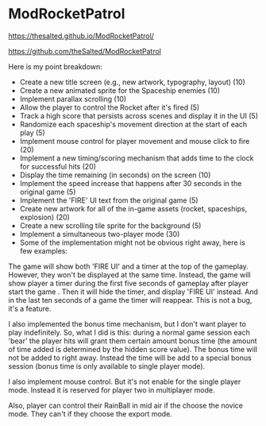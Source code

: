 # ModRocketPatrol
https://thesalted.github.io/ModRocketPatrol/

https://github.com/theSalted/ModRocketPatrol

Here is my point breakdown:

- Create a new title screen (e.g., new artwork, typography, layout) (10)
- Create a new animated sprite for the Spaceship enemies (10)
- Implement parallax scrolling (10)
- Allow the player to control the Rocket after it's fired (5)
- Track a high score that persists across scenes and display it in the UI (5)
- Randomize each spaceship's movement direction at the start of each play (5)
- Implement mouse control for player movement and mouse click to fire (20)
- Implement a new timing/scoring mechanism that adds time to the clock for successful hits (20)
- Display the time remaining (in seconds) on the screen (10)
- Implement the speed increase that happens after 30 seconds in the original game (5)
- Implement the 'FIRE' UI text from the original game (5)
- Create new artwork for all of the in-game assets (rocket, spaceships, explosion) (20) 
- Create a new scrolling tile sprite for the background (5)
- Implement a simultaneous two-player mode (30)
- Some of the implementation might not be obvious right away, here is few examples:

The game will show both 'FIRE UI' and a timer at the top of the gameplay. However, they won't be displayed at the same time. Instead, the game will show player a timer during the first five seconds of gameplay after player start the game . Then it will hide the timer, and display 'FIRE UI' instead. And in the last ten seconds of a game the timer will reappear. This is not a bug, it's a feature.

I also implemented the bonus time mechanism, but I don't want player to play indefinitely. So, what I did is this: during a normal game session each 'bear' the player hits will grant them certain amount bonus time (the amount of time added is determined by the hidden score value). The bonus time will not be added to right away. Instead the time will be add to a special bonus session (bonus time is only available to single player mode).

I also implement mouse control. But it's not enable for the single player mode. Instead it is reserved for player two in multiplayer mode.

Also, player can control their RainBall in mid air if the choose the novice mode. They can't if they choose the export mode.

